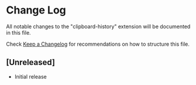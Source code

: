 # Change Log
All notable changes to the "clipboard-history" extension will be documented in this file.

Check [Keep a Changelog](http://keepachangelog.com/) for recommendations on how to structure this file.

## [Unreleased]
- Initial release